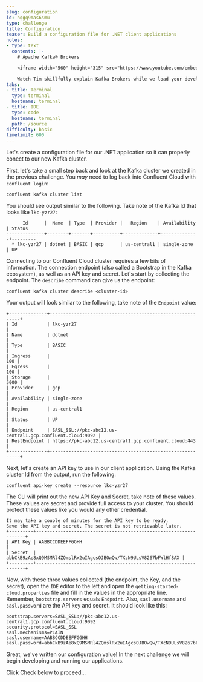```yaml
---
slug: configuration
id: hqgq9mas6smu
type: challenge
title: Configuration
teaser: Build a configuration file for .NET client applications
notes:
- type: text
  contents: |-
    # Apache Kafka® Brokers

    <iframe width="560" height="315" src="https://www.youtube.com/embed/jHnyBSUVcOU" title="Apache Kafka Brokers" frameborder="0" allow="accelerometer; autoplay; clipboard-write; encrypted-media; gyroscope; picture-in-picture" allowfullscreen></iframe>

    Watch Tim skillfully explain Kafka Brokers while we load your development environment. When the environment is ready, a Start button will be available in the bottom right corner of the browser.
tabs:
- title: Terminal
  type: terminal
  hostname: terminal
- title: IDE
  type: code
  hostname: terminal
  path: /source
difficulty: basic
timelimit: 600
---
```


Let's create a configuration file for our .NET application so it can properly conect to our new Kafka cluster.

First, let's take a small step back and look at the Kafka cluster we created in the previous challenge. You _may_ need to log back into Confluent Cloud with `confluent login`:

```
confluent kafka cluster list
```

You should see output similar to the following. Take note of the Kafka Id that looks like `lkc-yzr27`:

```
      Id      |  Name  | Type  | Provider |   Region    | Availability | Status
--------------+--------+-------+----------+-------------+--------------+---------
  * lkc-yzr27 | dotnet | BASIC | gcp      | us-central1 | single-zone  | UP
```

Connecting to our Confluent Cloud cluster requires a few bits of information. The connection endpoint (also called a Bootstrap in the Kafka ecosystem), as well as an API key and secret. Let's start by collecting the endpoint. The `describe` command can give us the endpoint:

```
confluent kafka cluster describe <cluster-id>
```

Your output will look similar to the following, take note of the `Endpoint` value:
```
+--------------+-----------------------------------------------------------+
| Id           | lkc-yzr27                                                 |
| Name         | dotnet                                                    |
| Type         | BASIC                                                     |
| Ingress      |                                                       100 |
| Egress       |                                                       100 |
| Storage      |                                                      5000 |
| Provider     | gcp                                                       |
| Availability | single-zone                                               |
| Region       | us-central1                                               |
| Status       | UP                                                        |
| Endpoint     | SASL_SSL://pkc-abc12.us-central1.gcp.confluent.cloud:9092 |
| RestEndpoint | https://pkc-abc12.us-central1.gcp.confluent.cloud:443     |
+--------------+-----------------------------------------------------------+
```

Next, let's create an API key to use in our client application. Using the Kafka cluster Id from the output, run the following:

```
confluent api-key create --resource lkc-yzr27
```

The CLI will print out the new API Key and Secret, take note of these values. These values are secret and provide full access to your cluster. You should protect these values like you would any other credential.

```
It may take a couple of minutes for the API key to be ready.
Save the API key and secret. The secret is not retrievable later.
+---------+------------------------------------------------------------------+
| API Key | AABBCCDDEEFFGGHH                                                 |
| Secret  | abbCkB9zAe8xQ9MSMRl4ZQmslRx2uIAgcsOJBOwQw/TXcN9ULsV8267bFWlHf8AX |
+---------+------------------------------------------------------------------+
```

Now, with these three values collected (the endpoint, the Key, and the secret), open the `IDE` editor to the left and open the `getting-started-cloud.properties` file and fill in the values in the appropriate line. Remember, `bootstrap.servers` equals `Endpoint`. Also, `sasl.username` and `sasl.password` are the API key and secret. It should look like this:

```
bootstrap.servers=SASL_SSL://pkc-abc12.us-central1.gcp.confluent.cloud:9092
security.protocol=SASL_SSL
sasl.mechanisms=PLAIN
sasl.username=AABBCCDDEEFFGGHH
sasl.password=abbCkB9zAe8xQ9MSMRl4ZQmslRx2uIAgcsOJBOwQw/TXcN9ULsV8267bFWlHf8AX
```

Great, we've written our configuration value! In the next challenge we will begin developing and running our applications.

Click Check below to proceed...

